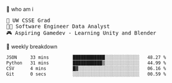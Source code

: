 🧠 who am i
<pre>
📖 UW CSSE Grad 
🧑‍💻 Software Engineer Data Analyst
🎮 Aspiring Gamedev - Learning Unity and Blender
</pre>

📂 weekly breakdown
 <!--START_SECTION:waka-->

```txt
JSON     33 mins         ████████████░░░░░░░░░░░░░   48.27 %
Python   31 mins         ███████████▒░░░░░░░░░░░░░   44.99 %
CSV      4 mins          █▓░░░░░░░░░░░░░░░░░░░░░░░   06.16 %
Git      0 secs          ░░░░░░░░░░░░░░░░░░░░░░░░░   00.59 %
```

<!--END_SECTION:waka-->

